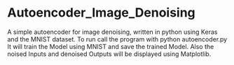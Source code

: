 # Autoencoder_Image_Denoising
A simple autoencoder for image denoising, written in python using Keras and the MNIST dataset.
To run call the program with python autoencoder.py
It will train the Model using MNIST and save the trained Model.
Also the noised Inputs and denoised Outputs will be displayed using Matplotlib.
